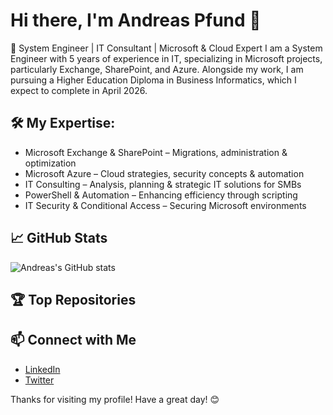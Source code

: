 # Hi there, I'm Andreas Pfund 👋

🚀 System Engineer | IT Consultant | Microsoft & Cloud Expert
I am a System Engineer with 5 years of experience in IT, specializing in Microsoft projects, particularly Exchange, SharePoint, and Azure. 
Alongside my work, I am pursuing a Higher Education Diploma in Business Informatics, which I expect to complete in April 2026.

## 🛠 My Expertise:
- Microsoft Exchange & SharePoint – Migrations, administration & optimization
- Microsoft Azure – Cloud strategies, security concepts & automation
- IT Consulting – Analysis, planning & strategic IT solutions for SMBs
- PowerShell & Automation – Enhancing efficiency through scripting
- IT Security & Conditional Access – Securing Microsoft environments

## 📈 GitHub Stats
![Andreas's GitHub stats](https://github-readme-stats.vercel.app/api?username=andreaspfund&show_icons=true&theme=radical)

## 🏆 Top Repositories


## 📫 Connect with Me
- [LinkedIn](https://www.linkedin.com/in/andreaspfund/)
- [Twitter](https://twitter.com/andreaspfund)

Thanks for visiting my profile! Have a great day! 😊
